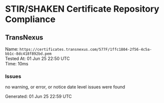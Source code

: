 # STIR/SHAKEN Certificate Repository Compliance

## TransNexus

Name: `https://certificates.transnexus.com/577F/1ffc1804-2f56-4c5a-bb1c-8dc418f892bd.pem`\
Tested At: 01 Jun 25 22:50 UTC\
Time: 10ms

### Issues

no warning, or error, or notice date level issues were found

Generated: 01 Jun 25 22:59 UTC
